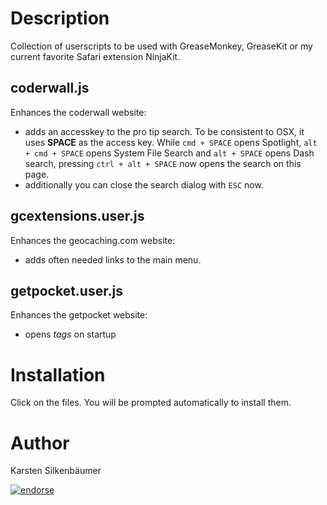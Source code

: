 Description
===

Collection of userscripts to be used with GreaseMonkey, GreaseKit or my current favorite Safari extension NinjaKit.

## coderwall.js

Enhances the coderwall website:
* adds an accesskey to the pro tip search.
  To be consistent to OSX, it uses **SPACE** as the access key.
  While `cmd + SPACE` opens Spotlight,
  `alt + cmd + SPACE` opens System File Search and
  `alt + SPACE` opens Dash search,
  pressing `ctrl + alt + SPACE` now opens the search on this page.
* additionally you can close the search dialog with `ESC` now.

## gcextensions.user.js

Enhances the geocaching.com website:
* adds often needed links to the main menu.

## getpocket.user.js

Enhances the getpocket website:
* opens _tags_ on startup

Installation
===

Click on the files. You will be prompted automatically to install them.

Author
===
Karsten Silkenbäumer

[![endorse](http://api.coderwall.com/ksi/endorsecount.png)](http://coderwall.com/ksi)
